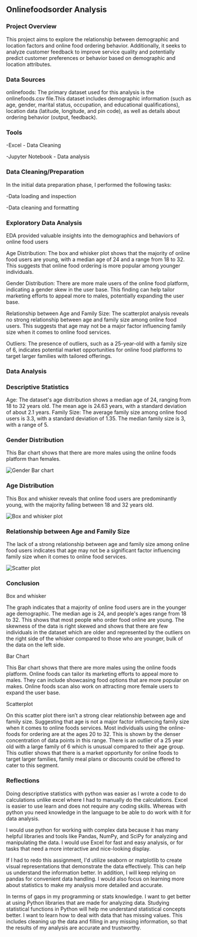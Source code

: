 ## Onlinefoodsorder Analysis

### Project Overview
This project aims to explore the relationship between demographic and location factors and online food ordering behavior. Additionally, it seeks to analyze customer feedback to improve service quality and potentially predict customer preferences or behavior based on demographic and location attributes.

### Data Sources
onlinefoods: The primary dataset used for this analysis is the onlinefoods.csv file.This dataset includes demographic information (such as age, gender, marital status, occupation, and educational qualifications), location data (latitude, longitude, and pin code), as well as details about ordering behavior (output, feedback). 

### Tools 
-Excel - Data Cleaning

-Jupyter Notebook - Data analysis

### Data Cleaning/Preparation 
In the initial data preparation phase, I performed the following tasks:

-Data loading and inspection

-Data cleaning and formatting

### Exploratory Data Analysis
EDA provided valuable insights into the demographics and behaviors of online food users

Age Distribution: The box and whisker plot shows that the majority of online food users are young, with a median age of 24 and a range from 18 to 32. This suggests that online food ordering is more popular among younger individuals.

Gender Distribution: There are more male users of the online food platform, indicating a gender skew in the user base. This finding can help tailor marketing efforts to appeal more to males, potentially expanding the user base.

Relationship between Age and Family Size: The scatterplot analysis reveals no strong relationship between age and family size among online food users. This suggests that age may not be a major factor influencing family size when it comes to online food services.

Outliers: The presence of outliers, such as a 25-year-old with a family size of 6, indicates potential market opportunities for online food platforms to target larger families with tailored offerings.

### Data Analysis
### Descriptive Statistics
Age: The dataset's age distribution shows a median age of 24, ranging from 18 to 32 years old. The mean age is 24.63 years, with a standard deviation of about 2.1 years.
Family Size: The average family size among online food users is 3.3, with a standard deviation of 1.35. The median family size is 3, with a range of 5.

### Gender Distribution 
This Bar chart shows that there are more males using the online foods platform than females. 

![Gender Bar chart](https://github.com/Ezile25/Onlinefoodsorder-/assets/117213552/d8adf44e-c7c4-4a80-8507-bce69ac74f7a)

### Age Distribution
This Box and whisker reveals that online food users are predominantly young, with the majority falling between 18 and 32 years old. 

![Box and whisker plot](https://github.com/Ezile25/Onlinefoodsorder-/assets/117213552/48e5fd18-2832-48a7-a8ad-876566a1ea20)

### Relationship between Age and Family Size 

The lack of a strong relationship between age and family size among online food users indicates that age may not be a significant factor influencing family size when it comes to online food services.

![Scatter plot](https://github.com/Ezile25/Onlinefoodsorder-/assets/117213552/b27d70b9-8f3b-4ff4-8638-2d5a0adf9455)

### Conclusion
Box and whisker

The graph indicates that a majority of online food users are in the younger age demographic. The median  age is 24, and people's ages range from 18 to 32. This shows that most people who order food online are young. The skewness of the data is right skewed and shows that there are few individuals in the dataset which are older and represented by the outliers on the right side of the whisker compared to those who are younger, bulk of the data on the left side.

Bar Chart

This Bar chart shows that there are more males using the online foods platform. Online foods can tailor its marketing efforts to appeal more to males. They can include showcasing food options that are more popular on makes. Online foods scan also work on attracting more female users to expand the user base.

Scatterplot

On this scatter plot there isn’t a strong clear relationship between age and family size. Suggesting that age is not a major factor influencing family size when it comes to online foods services. Most individuals using the online-foods for ordering are at the ages 20 to 32. This is shown by the denser concentration of data points in this range. There is an outlier of a 25 year old with a large family of 6 which is unusual compared to their age group. This outlier shows that there is a market opportunity for online foods to target larger families, family meal plans or discounts could be offered to cater to this segment.

### Reflections
Doing descriptive statistics with python was easier as I wrote a code to do calculations unlike excel where I had to manually do the calculations. Excel is easier to use learn and does not require any coding skills. Whereas with python you need knowledge in the language to be able to do work with it for data analysis.

I would use python for working with complex data because it has many helpful libraries and tools like Pandas, NumPy, and SciPy for analyzing and manipulating the data. I would use Excel for fast and easy analysis, or for tasks that need a more interactive and nice-looking display. 

If I had to redo this assignment, I'd utilize seaborn or matplotlib to create visual representations that demonstrate the data effectively. This can help us understand the information better. In addition, I will keep relying on pandas for convenient data handling. I would also focus on learning more about statistics to make my analysis more detailed and accurate.

In terms of gaps in my programming or stats knowledge. I want to get better at using Python libraries that are made for analyzing data. Studying statistical functions in Python will help me understand statistical concepts better. I want to learn how to deal with data that has missing values. This includes cleaning up the data and filling in any missing information, so that the results of my analysis are accurate and trustworthy.








